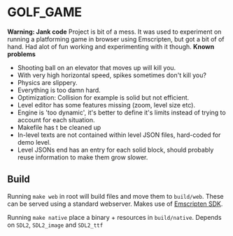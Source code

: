 # GOLF_GAME

**Warning: Jank code**
Project is bit of a mess. It was used to experiment on running a platforming game in browser using Emscripten, but got a bit of of hand. Had alot of fun working and experimenting with it though.
**Known problems**

- Shooting ball on an elevator that moves up will kill you.
- With very high horizontal speed, spikes sometimes don't kill you?
- Physics are slippery.
- Everything is too damn hard.
- Optimization: Collision for example is solid but not efficient.
- Level editor has some features missing (zoom, level size etc).
- Engine is 'too dynamic', it's better to define it's limits instead of trying to account for each situation.
- Makefile has t be cleaned up
- In-level texts are not contained within level JSON files, hard-coded for demo level.
- Level JSONs end has an entry for each solid block, should probably reuse information to make them grow slower.
## Build
Running `make web` in root will build files and move them to `build/web`. These can be served using a standard webserver.
Makes use of [Emscripten SDK](https://emscripten.org/docs/).

Running `make native` place a binary + resources in `build/native`. Depends on `SDL2`, `SDL2_image` and `SDL2_ttf`